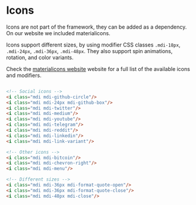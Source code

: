 # Icons

Icons are not part of the framework, they can be added as a dependency. On our website we included materialicons.

Icons support different sizes, by using modifier CSS classes `.mdi-18px`, `.mdi-24px`, `.mdi-36px`, `.mdi-48px`. They also support spin animations, rotation, and color variants.

Check the [materialicons website][0] website for a full list of the available icons and modifiers.

<!-- STORY -->

```html

<!-- Social icons -->
<i class="mdi mdi-github-circle"/>
<i class="mdi mdi-24px mdi-github-box"/>
<i class="mdi mdi-twitter"/>
<i class="mdi mdi-medium"/>
<i class="mdi mdi-youtube"/>
<i class="mdi mdi-telegram"/>
<i class="mdi mdi-reddit"/>
<i class="mdi mdi-linkedin"/>
<i class="mdi mdi-link-variant"/>

<!-- Other icons -->
<i class="mdi mdi-bitcoin"/>
<i class="mdi mdi-chevron-right"/>
<i class="mdi mdi-menu"/>

<!-- Different sizes -->
<i class="mdi mdi-36px mdi-format-quote-open"/>
<i class="mdi mdi-36px mdi-format-quote-close"/>
<i class="mdi mdi-48px mdi-close"/>
```

[0]: https://cdn.materialdesignicons.com/2.5.94/